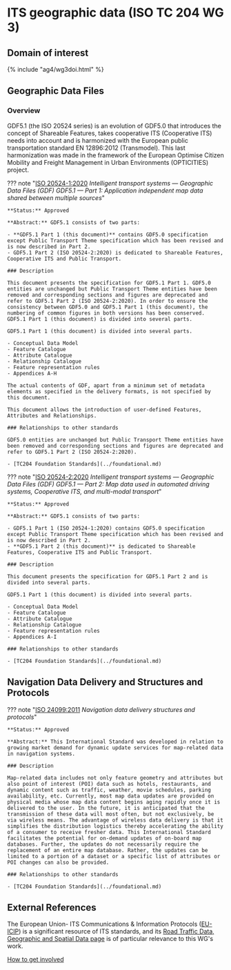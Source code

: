 # ITS geographic data (ISO TC 204 WG 3)

## Domain of interest
<!-- Domain of interest
		Do not change the following file reference. It aligns with this WG's respective domain of interest definition contained in TC204's Strategic Business Plan as approved by ISO.
-->

{% include "ag4/wg3doi.html" %}

<!-- News and highlights (optional)
	Refer docs\wg1\index.md for an example of how to include & format any desired WG news & highlights content. Add content AFTER inserting a new line below this comment. 
-->

<!-- 
	The content below is distilled from the respective WG section in "JSAE ITS Standardization Activities of ISO/TC204 - 2024" and is intended as an initial example only for future editing by the respective WG.
-->

## Geographic Data Files
<!-- Standard subject area
	Edit the ## <header title> above to contextualise the respective group of standards listed below.
-->

### Overview
<!-- Overview (optional)
  Provide an overview of the subject area and associated group of standards. 
 -->
GDF5.1 (the ISO 20524 series) is an evolution of GDF5.0 that introduces the concept of Shareable Features, takes cooperative ITS (Cooperative ITS) needs into account and is harmonized with the European public transportation standard EN 12896:2012 (Transmodel). This last harmonization was made in the framework of the European Optimise Citizen Mobility and Freight Management in Urban Environments (OPTICITIES) project.

<!-- Start web info for standard / document -->
??? note "[ISO 20524-1:2020](https://www.iso.org/obp/ui#iso:std:iso:20524:-1:ed-1:v1:en) _Intelligent transport systems — Geographic Data Files (GDF) GDF5.1 — Part 1: Application independent map data shared between multiple sources_"

    **Status:** Approved

    **Abstract:** GDF5.1 consists of two parts:

    - **GDF5.1 Part 1 (this document)** contains GDF5.0 specification except Public Transport Theme specification which has been revised and is now described in Part 2.
    - GDF5.1 Part 2 (ISO 20524-2:2020) is dedicated to Shareable Features, Cooperative ITS and Public Transport.

    ### Description

    This document presents the specification for GDF5.1 Part 1. GDF5.0 entities are unchanged but Public Transport Theme entities have been removed and corresponding sections and figures are deprecated and refer to GDF5.1 Part 2 (ISO 20524-2:2020). In order to ensure the consistency between GDF5.0 and GDF5.1 Part 1 (this document), the numbering of common figures in both versions has been conserved. GDF5.1 Part 1 (this document) is divided into several parts.

    GDF5.1 Part 1 (this document) is divided into several parts.

    - Conceptual Data Model
    - Feature Catalogue
    - Attribute Catalogue
    - Relationship Catalogue
    - Feature representation rules
    - Appendices A-H

    The actual contents of GDF, apart from a minimum set of metadata elements as specified in the delivery formats, is not specified by this document.

    This document allows the introduction of user-defined Features, Attributes and Relationships.

    ### Relationships to other standards

    GDF5.0 entities are unchanged but Public Transport Theme entities have been removed and corresponding sections and figures are deprecated and refer to GDF5.1 Part 2 (ISO 20524-2:2020).

    - [TC204 Foundation Standards](../foundational.md)
<!-- End web info for standard / document -->

<!-- Start web info for standard / document -->
??? note "[ISO 20524-2:2020](https://www.iso.org/obp/ui#iso:std:iso:20524:-2:ed-1:v1:en) _Intelligent transport systems — Geographic Data Files (GDF) GDF5.1 — Part 2: Map data used in automated driving systems, Cooperative ITS, and multi-modal transport_"

    **Status:** Approved

    **Abstract:** GDF5.1 consists of two parts:

    - GDF5.1 Part 1 (ISO 20524-1:2020) contains GDF5.0 specification except Public Transport Theme specification which has been revised and is now described in Part 2.
    - **GDF5.1 Part 2 (this document)** is dedicated to Shareable Features, Cooperative ITS and Public Transport.

    ### Description

    This document presents the specification for GDF5.1 Part 2 and is divided into several parts.

    GDF5.1 Part 1 (this document) is divided into several parts.

    - Conceptual Data Model
    - Feature Catalogue
    - Attribute Catalogue
    - Relationship Catalogue
    - Feature representation rules
    - Appendices A-I

    ### Relationships to other standards

    - [TC204 Foundation Standards](../foundational.md)

<!-- End Standard -->
<!-- End subject area -->

## Navigation Data Delivery and Structures and Protocols

??? note "[ISO 24099:2011](https://www.iso.org/obp/ui#iso:std:iso:24099:ed-1:v1:en) _Navigation data delivery structures and protocols_"

    **Status:** Approved

    **Abstract:** This International Standard was developed in relation to growing market demand for dynamic update services for map-related data in navigation systems.

    ### Description

    Map-related data includes not only feature geometry and attributes but also point of interest (POI) data such as hotels, restaurants, and dynamic content such as traffic, weather, movie schedules, parking availability, etc. Currently, most map data updates are provided on physical media whose map data content begins aging rapidly once it is delivered to the user. In the future, it is anticipated that the transmission of these data will most often, but not exclusively, be via wireless means. The advantage of wireless data delivery is that it simplifies the distribution logistics thereby accelerating the ability of a consumer to receive fresher data. This International Standard facilitates the potential for on-demand updates of on-board map databases. Further, the updates do not necessarily require the replacement of an entire map database. Rather, the updates can be limited to a portion of a dataset or a specific list of attributes or POI changes can also be provided.

    ### Relationships to other standards

    - [TC204 Foundation Standards](../foundational.md)

## External References

The European Union- ITS Communications & Information Protocols ([EU-ICIP](https://www.mobilityits.eu)) is a significant resource of ITS standards, and its [Road Traffic Data, Geographic and Spatial Data page](https://www.mobilityits.eu/road-traffic-spatial-information) is of particular relevance to this WG's work.

[How to get involved](../contact.md)

